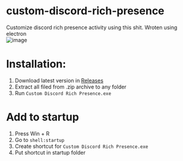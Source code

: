 # custom-discord-rich-presence
Customize discord rich presence activity using this shit. Wroten using electron  
![image](https://user-images.githubusercontent.com/82971106/236913751-fe2557f4-9375-4ade-b179-81c68a862019.png)  

# Installation:
1. Download latest version in [Releases](https://github.com/GovnocodedByChapo/custom-discord-rich-presence/releases)
2. Extract all filed from .zip archive to any folder
3. Run `Custom Discord Rich Presence.exe`

# Add to startup
1. Press Win + R
2. Go to `shell:startup`
3. Create shortcut for `Custom Discord Rich Presence.exe`
4. Put shortcut in startup folder

